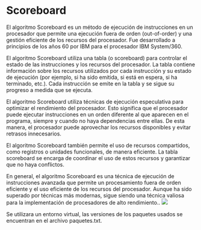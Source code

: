 # Scoreboard
El algoritmo Scoreboard es un método de ejecución de instrucciones en un procesador que permite una ejecución fuera de orden (out-of-order) y una gestión eficiente de los recursos del procesador. Fue desarrollado a principios de los años 60 por IBM para el procesador IBM System/360.

El algoritmo Scoreboard utiliza una tabla (o scoreboard) para controlar el estado de las instrucciones y los recursos del procesador. La tabla contiene información sobre los recursos utilizados por cada instrucción y su estado de ejecución (por ejemplo, si ha sido emitida, si está en espera, si ha terminado, etc.). Cada instrucción se emite en la tabla y se sigue su progreso a medida que se ejecuta.

El algoritmo Scoreboard utiliza técnicas de ejecución especulativa para optimizar el rendimiento del procesador. Esto significa que el procesador puede ejecutar instrucciones en un orden diferente al que aparecen en el programa, siempre y cuando no haya dependencias entre ellas. De esta manera, el procesador puede aprovechar los recursos disponibles y evitar retrasos innecesarios.

El algoritmo Scoreboard también permite el uso de recursos compartidos, como registros o unidades funcionales, de manera eficiente. La tabla scoreboard se encarga de coordinar el uso de estos recursos y garantizar que no haya conflictos.

En general, el algoritmo Scoreboard es una técnica de ejecución de instrucciones avanzada que permite un procesamiento fuera de orden eficiente y el uso eficiente de los recursos del procesador. Aunque ha sido superado por técnicas más modernas, sigue siendo una técnica valiosa para la implementación de procesadores de alto rendimiento..
![](https://www.google.com/url?sa=i&url=https%3A%2F%2Fwww.slideserve.com%2Fdelilah-contreras%2Fescala-o-din-mica-algor-tmo-de-tomasulo&psig=AOvVaw0RQ8a6tv1f7ZFXV3RZU-lI&ust=1678320576129000&source=images&cd=vfe&ved=0CBAQjRxqFwoTCPC9_b-Fy_0CFQAAAAAdAAAAABAJ)


Se utilizara un entorno virtual, las versiones de los paquetes usados se encuentran en el archivo paquetes.txt.